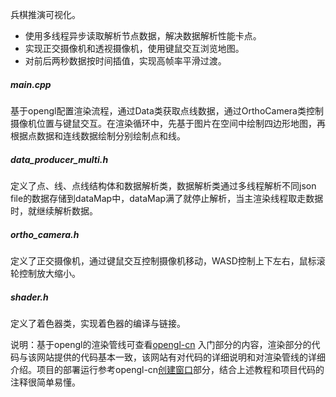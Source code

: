 

兵棋推演可视化。


- 使用多线程异步读取解析节点数据，解决数据解析性能卡点。
- 实现正交摄像机和透视摄像机，使用键鼠交互浏览地图。
- 对前后两秒数据按时间插值，实现高帧率平滑过渡。

##### main.cpp

基于opengl配置渲染流程，通过Data类获取点线数据，通过OrthoCamera类控制摄像机位置与键鼠交互。在渲染循环中，先基于图片在空间中绘制四边形地图，再根据点数据和连线数据绘制分别绘制点和线。

##### data_producer_multi.h

定义了点、线、点线结构体和数据解析类，数据解析类通过多线程解析不同json file的数据存储到dataMap中，dataMap满了就停止解析，当主渲染线程取走数据时，就继续解析数据。

##### ortho_camera.h

定义了正交摄像机，通过键鼠交互控制摄像机移动，WASD控制上下左右，鼠标滚轮控制放大缩小。

##### shader.h

定义了着色器类，实现着色器的编译与链接。

说明：基于opengl的渲染管线可查看[opengl-cn](https://learnopengl-cn.github.io/01%20Getting%20started/01%20OpenGL/) 入门部分的内容，渲染部分的代码与该网站提供的代码基本一致，该网站有对代码的详细说明和对渲染管线的详细介绍。项目的部署运行参考opengl-cn[创建窗口](https://learnopengl-cn.github.io/01%20Getting%20started/02%20Creating%20a%20window/)部分，结合上述教程和项目代码的注释很简单易懂。





